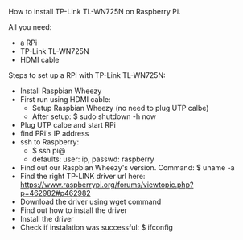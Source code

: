How to install TP-Link TL-WN725N on Raspberry Pi. 

All you need:
* a RPi
* TP-Link TL-WN725N
* HDMI cable

Steps to set up a RPi with TP-Link TL-WN725N:

* Install Raspbian Wheezy
* First run using HDMI cable:
	* Setup Raspbian Wheezy (no need to plug UTP calbe)
	* After setup: $ sudo shutdown -h now
* Plug UTP calbe and start RPi
* find PRi's IP address
* ssh to Raspberry:
	* $ ssh pi@<IP>
	* defaults: user: ip, passwd: raspberry
* Find out our Raspbian Wheezy's version. Command: $ uname -a
* Find the right TP-LINK driver url here: https://www.raspberrypi.org/forums/viewtopic.php?p=462982#p462982
* Download the driver using wget command
* Find out how to install the driver
* Install the driver
* Check if instalation was successful: $ ifconfig
